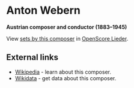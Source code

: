 
# Anton Webern

__Austrian composer and conductor (1883–1945)__

View [sets by this composer] in [OpenScore Lieder].

[sets by this composer]: https://musescore.com/openscore-lieder-corpus/sets?order=title&text=Webern,+Anton
[OpenScore Lieder]: https://musescore.com/openscore-lieder-corpus

## External links

- [Wikipedia] - learn about this composer.
- [Wikidata] - get data about this composer.

[Wikipedia]: https://en.wikipedia.org/wiki/Anton_Webern
[Wikidata]: https://www.wikidata.org/wiki/Q190933
